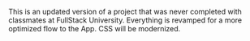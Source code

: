 This is an updated version of a project that was never completed with classmates at FullStack University.
Everything is revamped for a more optimized flow to the App.
CSS will be modernized.
